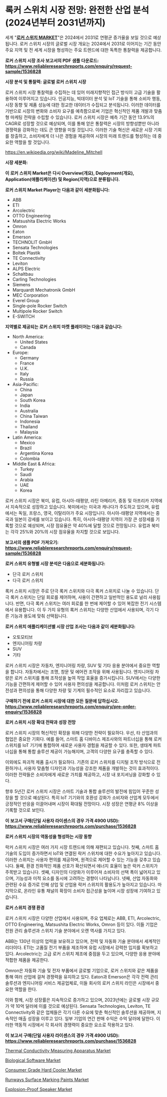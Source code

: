 <p><h1>록커 스위치 시장 전망: 완전한 산업 분석 (2024년부터 2031년까지)</h1></p><p>세계 "<strong><a href="https://www.reliableresearchreports.com/rocker-switch-r1536828?utm_campaign=105&utm_medium=8&utm_source=Github&utm_content=ia&utm_term=16102024&utm_id=rocker-switch">로커 스위치 MARKET</a></strong>"은 2024에서 2031로 연평균 증가율을 보일 것으로 예상됩니다. 로커 스위치 시장의 글로벌 시장 개요는 2024에서 2031로 이어지는 기간 동안 주요 지역 및 전 세계 시장을 형성하는 주요 트렌드에 대한 독특한 통찰력을 제공합니다.</p>
<p><strong>로커 스위치 시장 조사 보고서의 PDF 샘플 다운로드: <a href="https://www.reliableresearchreports.com/enquiry/request-sample/1536828?utm_campaign=105&utm_medium=8&utm_source=Github&utm_content=ia&utm_term=16102024&utm_id=rocker-switch">https://www.reliableresearchreports.com/enquiry/request-sample/1536828</a></strong></p>
<p><strong>시장 분석 및 통찰력: 글로벌 로커 스위치 시장</strong></p>
<p><p>로커 스위치 시장 통찰력을 수집하는 데 있어 미래지향적인 접근 방식이 고급 기술을 활용하여 이루어지고 있습니다. 인공지능, 빅데이터 분석 및 IoT 기술을 통해 소비자 행동, 시장 동향 및 제품 성능에 대한 정교한 데이터가 수집되고 분석됩니다. 이러한 데이터를 기반으로 시장의 변화와 소비자 요구를 예측함으로써 기업은 혁신적인 제품 개발과 맞춤형 마케팅 전략을 수립할 수 있습니다. 로커 스위치 시장은 예측 기간 동안 13.9%의 CAGR로 성장할 것으로 예상되며, 이를 통해 얻은 통찰력은 시장의 방향성뿐만 아니라 경쟁력을 강화하는 데도 큰 영향을 미칠 것입니다. 이러한 기술 혁신은 새로운 시장 기회를 창출하고, 소비자에게 더 나은 경험을 제공하여 시장의 미래 트렌드를 형성하는 데 중요한 역할을 할 것입니다.</p></p>
<p><a href="%7CAUTHORITHY_DOMAIN_URL%7C?utm_campaign=105&utm_medium=8&utm_source=Github&utm_content=ia&utm_term=16102024&utm_id=rocker-switch">https://en.wikipedia.org/wiki/Madeline_Mitchell</a></p>
<p><strong>시장 세분화:</strong></p>
<p><strong>이 로커 스위치 Market은 다시 Overview(개요), Deployment(개요), Application(애플리케이션) 및 Region(지역)으로 분류됩니다.</strong></p>
<p><strong>로커 스위치 Market Player는 다음과 같이 세분화됩니다:</strong></p>
<p><ul><li>ABB</li><li>ETI</li><li>Arcolectric</li><li>OTTO Engineering</li><li>Matsushita Electric Works</li><li>Omron</li><li>Eaton</li><li>Emerson</li><li>TECHNOLIT GmbH</li><li>Sensata Technologies</li><li>Boltek Plastik</li><li>TE Connectivity</li><li>Leviton</li><li>ALPS Electric</li><li>Schaltbau</li><li>Carling Technologies</li><li>Siemens</li><li>Marquardt Mechatronik GmbH</li><li>MEC Corporation</li><li>Everel Group</li><li>Single-pole Rocker Switch</li><li>Multipole Rocker Switch</li><li>E-SWITCH</li></ul></p>
<p><strong>지역별로 제공되는 로커 스위치 마켓 플레이어는 다음과 같습니다:</strong></p>
<p><ul>
    <li>
        North America:
        <ul>
            <li>United States</li>
            <li>Canada</li>
        </ul>
    </li>
    <li>
        Europe:
        <ul>
            <li>Germany</li>
            <li>France</li>
            <li>U.K.</li>
            <li>Italy</li>
            <li>Russia</li>
        </ul>
    </li>
    <li>
        Asia-Pacific:
        <ul>
            <li>China</li>
            <li>Japan</li>
            <li>South Korea</li>
            <li>India</li>
            <li>Australia</li>
            <li>China Taiwan</li>
            <li>Indonesia</li>
            <li>Thailand</li>
            <li>Malaysia</li>
        </ul>
    </li>
    <li>
        Latin America:
        <ul>
            <li>Mexico</li>
            <li>Brazil</li>
            <li>Argentina Korea</li>
            <li>Colombia</li>
        </ul>
    </li>
    <li>
        Middle East & Africa:
        <ul>
            <li>Turkey</li>
            <li>Saudi</li>
            <li>Arabia</li>
            <li>UAE</li>
            <li>Korea</li>
        </ul>
    </li>
    </ul></p>
<p><p>로커 스위치 시장은 북미, 유럽, 아시아-태평양, 라틴 아메리카, 중동 및 아프리카 지역에서 지속적으로 성장하고 있습니다. 북미에서는 미국과 캐나다가 주도하고 있으며, 유럽에서는 독일, 프랑스, 영국, 이탈리아가 주요 시장입니다. 아시아-태평양 지역에서는 중국과 일본이 강세를 보이고 있습니다. 특히, 아시아-태평양 지역이 가장 큰 성장세를 기록할 것으로 예상되며, 시장 점유율은 약 40%에 달할 것으로 전망됩니다. 유럽과 북미는 각각 25%와 20%의 시장 점유율을 차지할 것으로 보입니다.</p></p>
<p><strong>보고서의 샘플 PDF 가져오기: <a href="https://www.reliableresearchreports.com/enquiry/request-sample/1536828?utm_campaign=105&utm_medium=8&utm_source=Github&utm_content=ia&utm_term=16102024&utm_id=rocker-switch">https://www.reliableresearchreports.com/enquiry/request-sample/1536828</a></strong></p>
<p><strong>로커 스위치 유형별 시장 분석은 다음으로 세분화됩니다:</strong></p>
<p><ul><li>단극 로커 스위치</li><li>다극 로커 스위치</li></ul></p>
<p><p>록커 스위치 시장은 주로 단극 록커 스위치와 다극 록커 스위치로 나눌 수 있습니다. 단극 록커 스위치는 단일 회로를 제어하며, 사용이 간편하고 일반적인 용도로 널리 사용됩니다. 반면, 다극 록커 스위치는 여러 회로를 한 번에 제어할 수 있어 복잡한 전기 시스템에서 유용합니다. 이 두 가지 유형의 록커 스위치는 다양한 산업에서 사용되며, 각기 다른 기능과 용도에 맞춰 선택됩니다.</p></p>
<p><strong>로커 스위치 애플리케이션별 시장 산업 조사는 다음과 같이 세분화됩니다:</strong></p>
<p><ul><li>오토모티브</li><li>엔지니어링 차량</li><li>SUV</li><li>기타</li></ul></p>
<p><p>로커 스위치 시장은 자동차, 엔지니어링 차량, SUV 및 기타 응용 분야에서 중요한 역할을 합니다. 자동차에서는 조명, 창문 및 에어컨 조작을 위해 사용됩니다. 엔지니어링 차량은 로커 스위치를 통해 조작성을 높여 작업 효율을 증가시킵니다. SUV에서는 다양한 기능을 간편하게 제어할 수 있어 사용자 편의성을 제공합니다. 이처럼 로커 스위치는 안전성과 편의성을 통해 다양한 차량 및 기계의 필수적인 요소로 자리잡고 있습니다.</p></p>
<p><strong>구매하기 전에 로커 스위치 시장에 대한 모든 질문에 답하십시오. <a href="https://www.reliableresearchreports.com/enquiry/pre-order-enquiry/1536828?utm_campaign=105&utm_medium=8&utm_source=Github&utm_content=ia&utm_term=16102024&utm_id=rocker-switch">https://www.reliableresearchreports.com/enquiry/pre-order-enquiry/1536828</a></strong></p>
<p><strong>로커 스위치 시장 확대 전략과 성장 전망</strong></p>
<p><p>로커 스위치 시장의 혁신적인 확장을 위해 다양한 전략이 필요하다. 우선, 타 산업과의 협업은 중요한 기회다. 예를 들어, 스마트 홈 디바이스 제조사와의 파트너십을 통해 로커 스위치를 IoT 기기에 통합하여 새로운 사용자 경험을 제공할 수 있다. 또한, 생태계 파트너십을 통해 통합 솔루션 제공이 가능해지며, 고객의 다양한 요구를 충족할 수 있다.</p><p>이외에도 파괴적 제품 출시가 필요하다. 기존의 로커 스위치를 디지털 조작 방식으로 전환하거나, 사용자 맞춤형 디자인과 기능성을 강조한 제품을 개발하는 것이 효과적이다. 이러한 전략들은 소비자에게 새로운 가치를 제공하고, 시장 내 포지셔닝을 강화할 수 있다.</p><p>향후 5년간 로커 스위치 시장은 스마트 기술과 통합 솔루션의 발전에 힘입어 꾸준한 성장을 할 것으로 예상된다. 특히 IoT 기기와의 호환성 강화가 소비자와 산업계 모두에서 긍정적인 반응을 이끌어내며 시장이 확대될 전망이다. 시장 성장은 연평균 8% 이상을 기록할 것으로 보인다.</p></p>
<p><strong>이 보고서 구매(단일 사용자 라이센스의 경우 가격 4900 USD): <a href="https://www.reliableresearchreports.com/purchase/1536828?utm_campaign=105&utm_medium=8&utm_source=Github&utm_content=ia&utm_term=16102024&utm_id=rocker-switch">https://www.reliableresearchreports.com/purchase/1536828</a></strong></p>
<p><strong>로커 스위치 시장의 역동성을 형성하는 시장 동향</strong></p>
<p><p>락커 스위치 시장은 여러 가지 시장 트렌드에 의해 재편되고 있습니다. 첫째, 스마트 홈 기술의 도입이 증가하면서 IoT와 연결된 락커 스위치에 대한 수요가 높아지고 있습니다. 이러한 스위치는 사용자 편의를 제공하며, 원격으로 제어할 수 있는 기능을 갖추고 있습니다. 둘째, 환경 친화적인 제품 선호가 확산되면서 에너지 효율이 높은 락커 스위치가 주목받고 있습니다. 셋째, 디자인의 다양화가 이루어져 소비자의 선택 폭이 넓어지고 있으며, 기능성과 미적 요소를 동시에 고려하는 경향이 나타납니다. 넷째, 산업 자동화와 관련된 수요 증가로 인해 상업 및 산업용 락커 스위치의 활용도가 높아지고 있습니다. 마지막으로, 온라인 유통 채널의 확장이 소비자 접근성을 높이며 시장 성장에 기여하고 있습니다.</p></p>
<p><strong>로커 스위치 경쟁 환경</strong></p>
<p><p>로커 스위치 시장은 다양한 산업에서 사용되며, 주요 업체로는 ABB, ETI, Arcolectric, OTTO Engineering, Matsushita Electric Works, Omron 등이 있다. 이들 기업은 전원 관리 솔루션과 스위치 기술 분야에서 오랜 역사를 가지고 있다.</p><p>ABB는 130년 이상의 업력을 보유하고 있으며, 전력 및 자동화 기술 분야에서 세계적인 리더이다. ETI는 고품질 전기 부품을 제조하며 유럽 시장에서 강력한 입지를 확보하고 있다. Arcolectric는 고급 로커 스위치 제조에 중점을 두고 있으며, 다양한 응용 분야에 적합한 제품을 제공한다.</p><p>Omron은 자동화 기술 및 전자 부품에서 글로벌 기업으로, 로커 스위치와 같은 제품을 통해 여러 산업에 걸쳐 경쟁력을 유지하고 있다. Eaton과 Emerson은 각각 전력 관리 솔루션과 엔지니어링 서비스 제공업체로, 이들 회사의 로커 스위치 라인은 시장에서 중요한 역할을 한다.</p><p>이와 함께, 시장 성장률은 지속적으로 증가하고 있으며, 2023년에는 글로벌 시장 규모가 약 10억 달러에 이를 것으로 예상된다. Sensata Technologies, Leviton, TE Connectivity와 같은 업체들은 각기 다른 수요에 맞춘 혁신적인 솔루션을 제공하며, 지속적인 매출 성장을 이루고 있다. 일부 기업의 연간 판매 수익은 수억 달러에 달한다. 이러한 역동적 시장에서 각 회사의 경쟁력이 중요한 요소로 작용하고 있다.</p></p>
<p><strong>이 보고서 구매(단일 사용자 라이센스의 경우 가격 4900 USD): <a href="https://www.reliableresearchreports.com/purchase/1536828?utm_campaign=105&utm_medium=8&utm_source=Github&utm_content=ia&utm_term=16102024&utm_id=rocker-switch">https://www.reliableresearchreports.com/purchase/1536828</a></strong></p>
<p><p><a href="https://issuu.com/reportprime-2/docs/thermal-conductivity-measuring-appa_69eb6aa8332110?utm_campaign=105&utm_medium=8&utm_source=Github&utm_content=ia&utm_term=16102024&utm_id=rocker-switch">Thermal Conductivity Measuring Apparatus Market</a></p><p><a href="https://github.com/RoseBoyd475/Market-Research-Report-List-1/blob/main/biological-software-market.md?utm_campaign=105&utm_medium=8&utm_source=Github&utm_content=ia&utm_term=16102024&utm_id=rocker-switch">Biological Software Market</a></p><p><a href="https://www.linkedin.com/pulse/consumer-grade-hard-cooler-market-global-insights-sales-3dm8c?trk=public_post_embed_feed-article-content&utm_campaign=105&utm_medium=8&utm_source=Github&utm_content=ia&utm_term=16102024&utm_id=rocker-switch">Consumer Grade Hard Cooler Market</a></p><p><a href="https://www.linkedin.com/pulse/runways-surface-marking-paints-market-forecast-global-ctx1c?trk=public_post_embed_feed-article-content&utm_campaign=105&utm_medium=8&utm_source=Github&utm_content=ia&utm_term=16102024&utm_id=rocker-switch">Runways Surface Marking Paints Market</a></p><p><a href="https://github.com/JamesCox407/Market-Research-Report-List-1/blob/main/explosion-proof-speaker-market.md?utm_campaign=105&utm_medium=8&utm_source=Github&utm_content=ia&utm_term=16102024&utm_id=rocker-switch">Explosion-Proof Speaker Market</a></p></p>